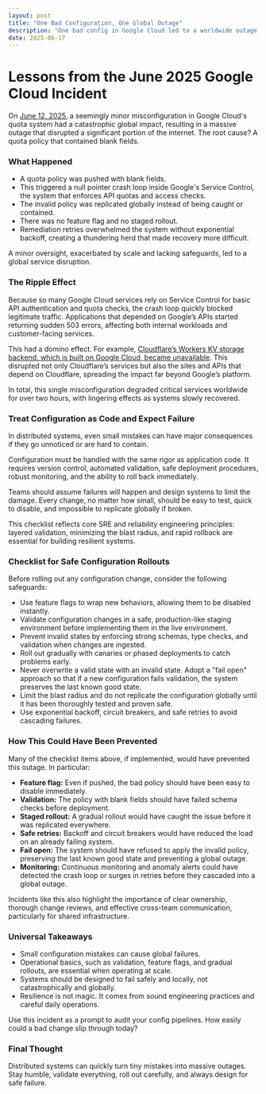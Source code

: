 ```yaml
---
layout: post
title: "One Bad Configuration, One Global Outage"
description: "One bad config in Google Cloud led to a worldwide outage, highlighting the need for strict validation, feature flags, and staged rollouts."
date: 2025-06-17
---
```


# Lessons from the June 2025 Google Cloud Incident

On [June 12, 2025](https://status.cloud.google.com/incidents/ow5i3PPK96RduMcb1SsW), a seemingly minor misconfiguration in Google Cloud's quota system had a catastrophic global impact, resulting in a massive outage that disrupted a significant portion of the internet. The root cause? A quota policy that contained blank fields.

### What Happened

- A quota policy was pushed with blank fields.
- This triggered a null pointer crash loop inside Google's Service Control, the system that enforces API quotas and access checks.
- The invalid policy was replicated globally instead of being caught or contained.
- There was no feature flag and no staged rollout.
- Remediation retries overwhelmed the system without exponential backoff, creating a thundering herd that made recovery more difficult.

A minor oversight, exacerbated by scale and lacking safeguards, led to a global service disruption.

### The Ripple Effect

Because so many Google Cloud services rely on Service Control for basic API authentication and quota checks, the crash loop quickly blocked legitimate traffic. Applications that depended on Google’s APIs started returning sudden 503 errors, affecting both internal workloads and customer-facing services.

This had a domino effect. For example, [Cloudflare’s Workers KV storage backend, which is built on Google Cloud, became unavailable](https://blog.cloudflare.com/cloudflare-service-outage-june-12-2025/). This disrupted not only Cloudflare’s services but also the sites and APIs that depend on Cloudflare, spreading the impact far beyond Google’s platform.

In total, this single misconfiguration degraded critical services worldwide for over two hours, with lingering effects as systems slowly recovered.

### Treat Configuration as Code and Expect Failure

In distributed systems, even small mistakes can have major consequences if they go unnoticed or are hard to contain.

Configuration must be handled with the same rigor as application code. It requires version control, automated validation, safe deployment procedures, robust monitoring, and the ability to roll back immediately.

Teams should assume failures will happen and design systems to limit the damage. Every change, no matter how small, should be easy to test, quick to disable, and impossible to replicate globally if broken.

This checklist reflects core SRE and reliability engineering principles: layered validation, minimizing the blast radius, and rapid rollback are essential for building resilient systems.

### Checklist for Safe Configuration Rollouts

Before rolling out any configuration change, consider the following safeguards:

- Use feature flags to wrap new behaviors, allowing them to be disabled instantly.
- Validate configuration changes in a safe, production-like staging environment before implementing them in the live environment.
- Prevent invalid states by enforcing strong schemas, type checks, and validation when changes are ingested.
- Roll out gradually with canaries or phased deployments to catch problems early.
- Never overwrite a valid state with an invalid state. Adopt a "fail open" approach so that if a new configuration fails validation, the system preserves the last known good state.
- Limit the blast radius and do not replicate the configuration globally until it has been thoroughly tested and proven safe.
- Use exponential backoff, circuit breakers, and safe retries to avoid cascading failures.

### How This Could Have Been Prevented

Many of the checklist items above, if implemented, would have prevented this outage. In particular:

- **Feature flag:** Even if pushed, the bad policy should have been easy to disable immediately.
- **Validation:** The policy with blank fields should have failed schema checks before deployment.
- **Staged rollout:** A gradual rollout would have caught the issue before it was replicated everywhere.
- **Safe retries:** Backoff and circuit breakers would have reduced the load on an already failing system.
- **Fail open:** The system should have refused to apply the invalid policy, preserving the last known good state and preventing a global outage.
- **Monitoring:** Continuous monitoring and anomaly alerts could have detected the crash loop or surges in retries before they cascaded into a global outage.

Incidents like this also highlight the importance of clear ownership, thorough change reviews, and effective cross-team communication, particularly for shared infrastructure.

### Universal Takeaways

- Small configuration mistakes can cause global failures.
- Operational basics, such as validation, feature flags, and gradual rollouts, are essential when operating at scale.
- Systems should be designed to fail safely and locally, not catastrophically and globally.
- Resilience is not magic. It comes from sound engineering practices and careful daily operations.

Use this incident as a prompt to audit your config pipelines. How easily could a bad change slip through today?

### Final Thought

Distributed systems can quickly turn tiny mistakes into massive outages. Stay humble, validate everything, roll out carefully, and always design for safe failure.
